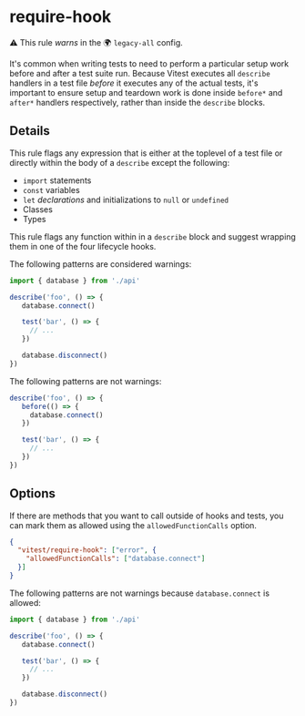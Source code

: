 # require-hook

⚠️ This rule _warns_ in the 🌍 `legacy-all` config.

<!-- end auto-generated rule header -->

It's common when writing tests to need to perform a particular setup work before and after a test suite run.  Because Vitest executes all `describe` handlers in a test file _before_ it executes any of the actual tests, it's important to ensure setup and teardown work is done inside `before*` and `after*` handlers respectively, rather than inside the `describe` blocks.

## Details 

This rule flags any expression that is either at the toplevel of a test file or directly within the body of a `describe` except the following:

- `import` statements
- `const` variables
- `let` _declarations_ and initializations to `null` or `undefined`
- Classes
- Types

This rule flags any function within in a `describe` block and suggest wrapping them in one of the four lifecycle hooks.


The following patterns are considered warnings:

```ts
import { database } from './api'

describe('foo', () => {
   database.connect()

   test('bar', () => {
	 // ...
   })

   database.disconnect()
})
```



The following patterns are not warnings:



```ts
describe('foo', () => {
   before(() => {
	 database.connect()
   })

   test('bar', () => {
	 // ...
   })
})
```


## Options

If there are methods that you want to call outside of hooks and tests, you can mark them as allowed using the `allowedFunctionCalls` option.


```json
{
  "vitest/require-hook": ["error", {
	"allowedFunctionCalls": ["database.connect"]
  }]
}
```

The following patterns are not warnings because `database.connect` is allowed:

```ts
import { database } from './api'

describe('foo', () => {
   database.connect()

   test('bar', () => {
	 // ...
   })

   database.disconnect()
})
```
